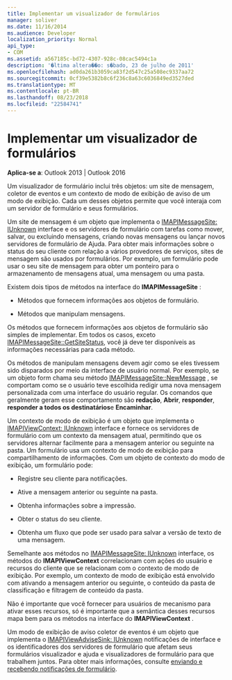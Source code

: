 ```yaml
---
title: Implementar um visualizador de formulários
manager: soliver
ms.date: 11/16/2014
ms.audience: Developer
localization_priority: Normal
api_type:
- COM
ms.assetid: a567185c-bd72-4307-928c-08cac5494c1a
description: '�ltima altera��o: s�bado, 23 de julho de 2011'
ms.openlocfilehash: ad0da261b3059ca83f2d547c25a508ec9337aa72
ms.sourcegitcommit: 0cf39e5382b8c6f236c8a63c6036849ed3527ded
ms.translationtype: MT
ms.contentlocale: pt-BR
ms.lasthandoff: 08/23/2018
ms.locfileid: "22584741"
---
```

# <a name="implementing-a-form-viewer"></a>Implementar um visualizador de formulários

  
  
**Aplica-se a**: Outlook 2013 | Outlook 2016 
  
Um visualizador de formulário inclui três objetos: um site de mensagem, coletor de eventos e um contexto de modo de exibição de aviso de um modo de exibição. Cada um desses objetos permite que você interaja com um servidor de formulário e seus formulários.
  
Um site de mensagem é um objeto que implementa o [IMAPIMessageSite: IUnknown](imapimessagesiteiunknown.md) interface e os servidores de formulário com tarefas como mover, salvar, ou excluindo mensagens, criando novas mensagens ou lançar novos servidores de formulário de Ajuda. Para obter mais informações sobre o status do seu cliente com relação a vários provedores de serviços, sites de mensagem são usados por formulários. Por exemplo, um formulário pode usar o seu site de mensagem para obter um ponteiro para o armazenamento de mensagens atual, uma mensagem ou uma pasta. 
  
Existem dois tipos de métodos na interface do **IMAPIMessageSite** : 
  
- Métodos que fornecem informações aos objetos de formulário.
    
- Métodos que manipulam mensagens.
    
Os métodos que fornecem informações aos objetos de formulário são simples de implementar. Em todos os casos, exceto [IMAPIMessageSite::GetSiteStatus](imapimessagesite-getsitestatus.md), você já deve ter disponíveis as informações necessárias para cada método.
  
Os métodos de manipulam mensagens devem agir como se eles tivessem sido disparados por meio da interface de usuário normal. Por exemplo, se um objeto form chama seu método [IMAPIMessageSite::NewMessage](imapimessagesite-newmessage.md) , se comportam como se o usuário teve escolhida redigir uma nova mensagem personalizada com uma interface do usuário regular. Os comandos que geralmente geram esse comportamento são **redação**, **Abrir**, **responder**, **responder a todos os destinatários**e **Encaminhar**. 
  
Um contexto de modo de exibição é um objeto que implementa o [IMAPIViewContext: IUnknown](imapiviewcontextiunknown.md) interface e fornece os servidores de formulário com um contexto da mensagem atual, permitindo que os servidores alternar facilmente para a mensagem anterior ou seguinte na pasta. Um formulário usa um contexto de modo de exibição para compartilhamento de informações. Com um objeto de contexto do modo de exibição, um formulário pode: 
  
- Registre seu cliente para notificações.
    
- Ative a mensagem anterior ou seguinte na pasta.
    
- Obtenha informações sobre a impressão.
    
- Obter o status do seu cliente.
    
- Obtenha um fluxo que pode ser usado para salvar a versão de texto de uma mensagem.
    
Semelhante aos métodos no [IMAPIMessageSite: IUnknown](imapimessagesiteiunknown.md) interface, os métodos do **IMAPIViewContext** correlacionam com ações do usuário e recursos do cliente que se relacionam com o contexto de modo de exibição. Por exemplo, um contexto de modo de exibição está envolvido com ativando a mensagem anterior ou seguinte, o conteúdo da pasta de classificação e filtragem de conteúdo da pasta. 
  
Não é importante que você fornecer para usuários de mecanismo para ativar esses recursos, só é importante que a semântica desses recursos mapa bem para os métodos na interface do **IMAPIViewContext** . 
  
Um modo de exibição de aviso coletor de eventos é um objeto que implementa o [IMAPIViewAdviseSink: IUnknown](imapiviewadvisesinkiunknown.md) notificações de interface e os identificadores dos servidores de formulário que afetam seus formulários visualizador e ajuda e visualizadores de formulário para que trabalhem juntos. Para obter mais informações, consulte [enviando e recebendo notificações de formulário](sending-and-receiving-form-notifications.md). 
  


